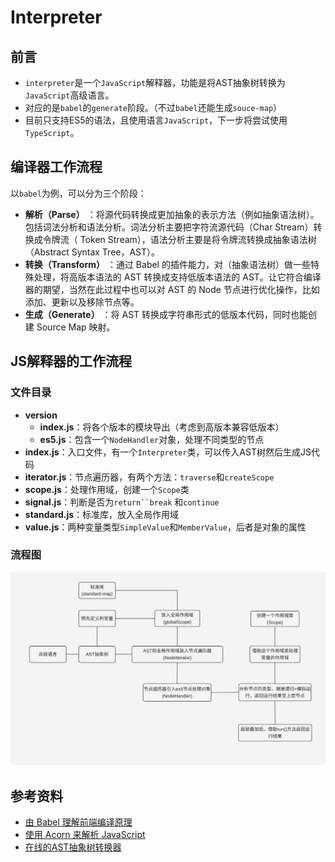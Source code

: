 # Interpreter

## 前言

- `interpreter`是一个`JavaScript`解释器，功能是将AST抽象树转换为`JavaScript`高级语言。
- 对应的是`babel`的`generate`阶段。（不过`babel`还能生成`souce-map`）
- 目前只支持ES5的语法，且使用语言`JavaScript`，下一步将尝试使用`TypeScript`。

## 编译器工作流程

以`babel`为例，可以分为三个阶段：

- **解析（Parse）** ：将源代码转换成更加抽象的表示方法（例如抽象语法树）。包括词法分析和语法分析。词法分析主要把字符流源代码（Char Stream）转换成令牌流（ Token Stream），语法分析主要是将令牌流转换成抽象语法树（Abstract Syntax Tree，AST）。
- **转换（Transform）** ：通过 Babel 的插件能力，对（抽象语法树）做一些特殊处理，将高版本语法的 AST 转换成支持低版本语法的 AST。让它符合编译器的期望，当然在此过程中也可以对 AST 的 Node 节点进行优化操作，比如添加、更新以及移除节点等。
- **生成（Generate）** ：将 AST 转换成字符串形式的低版本代码，同时也能创建 Source Map 映射。

## JS解释器的工作流程

### 文件目录

- **version**
  - **index.js**：将各个版本的模块导出（考虑到高版本兼容低版本）
  - **es5.js**：包含一个`NodeHandler`对象，处理不同类型的节点
- **index.js**：入口文件，有一个`Interpreter`类，可以传入AST树然后生成JS代码
- **iterator.js**：节点遍历器，有两个方法：`traverse`和`createScope`
- **scope.js**：处理作用域，创建一个`Scope`类
- **signal.js**：判断是否为`return``break` 和`continue`
- **standard.js**：标准库，放入全局作用域
- **value.js**：两种变量类型`SimpleValue`和`MemberValue`，后者是对象的属性

### 流程图

![Interpreter](https://github.com/gaoachao/Interpreter/raw/main/assets/images/1.jpg)

## 参考资料

- [由 Babel 理解前端编译原理](https://juejin.cn/post/7080832945136599077)
- [使用 Acorn 来解析 JavaScript](https://juejin.cn/post/6844903450287800327)
- [在线的AST抽象树转换器](https://astexplorer.net/)